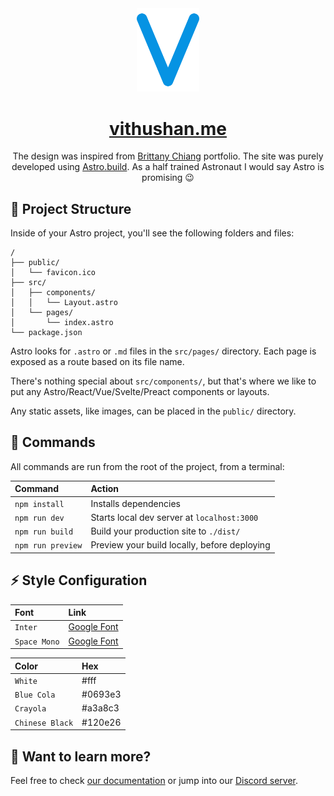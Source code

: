 <div align="center">
  <img alt="Logo" src="https://github.com/VithuJey/portfolio/blob/master/public/icons/fa-v.svg" width="100" />
</div>
<h1 align="center">
  <a href="https://vithushan.me" target="_blank">vithushan.me</a>
</h1>
<p align="center">
  The design was inspired from <a href="https://brittanychiang.com" target="_blank">Brittany Chiang</a> portfolio. The site was purely developed using  <a href="https://astro.build" target="_blank">Astro.build</a>. As a half trained Astronaut I would say Astro is promising 😉
</p>

## 🚀 Project Structure

Inside of your Astro project, you'll see the following folders and files:

```
/
├── public/
│   └── favicon.ico
├── src/
│   ├── components/
│   │   └── Layout.astro
│   └── pages/
│       └── index.astro
└── package.json
```

Astro looks for `.astro` or `.md` files in the `src/pages/` directory. Each page is exposed as a route based on its file name.

There's nothing special about `src/components/`, but that's where we like to put any Astro/React/Vue/Svelte/Preact components or layouts.

Any static assets, like images, can be placed in the `public/` directory.

## 🧞 Commands

All commands are run from the root of the project, from a terminal:

| Command           | Action                                       |
| :---------------- | :------------------------------------------- |
| `npm install`     | Installs dependencies                        |
| `npm run dev`     | Starts local dev server at `localhost:3000`  |
| `npm run build`   | Build your production site to `./dist/`      |
| `npm run preview` | Preview your build locally, before deploying |

## ⚡ Style Configuration

| Font         | Link                                                        |
| :----------- | :---------------------------------------------------------- |
| `Inter`      | [Google Font](https://fonts.google.com/specimen/Inter)      |
| `Space Mono` | [Google Font](https://fonts.google.com/specimen/Space+Mono) |

| Color           | Hex     |
| :-------------- | :------ |
| `White`         | #fff    |
| `Blue Cola`     | #0693e3 |
| `Crayola`       | #a3a8c3 |
| `Chinese Black` | #120e26 |

## 👀 Want to learn more?

Feel free to check [our documentation](https://docs.astro.build) or jump into our [Discord server](https://astro.build/chat).
